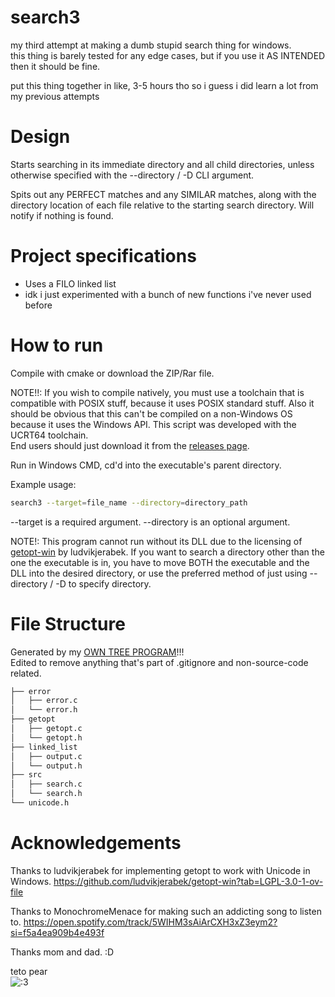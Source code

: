 # search3

my third attempt at making a dumb stupid search thing for windows.<br>
this thing is barely tested for any edge cases, but if you use it AS INTENDED then it should be fine.

put this thing together in like, 3-5 hours tho so i guess i did learn a lot from my previous attempts


# Design

Starts searching in its immediate directory and all child directories, unless otherwise specified with the --directory / -D CLI argument.

Spits out any PERFECT matches and any SIMILAR matches, along with the directory location of each file relative to the starting search directory. Will notify if nothing is found.


# Project specifications

- Uses a FILO linked list
- idk i just experimented with a bunch of new functions i've never used before


# How to run

Compile with cmake or download the ZIP/Rar file. 

NOTE!!: If you wish to compile natively, you must use a toolchain that is compatible with POSIX stuff, because it uses POSIX standard stuff. Also it should be obvious that this can't be compiled on a non-Windows OS because it uses the Windows API. This script was developed with the UCRT64 toolchain.  
End users should just download it from the [releases page](https://github.com/cnnacat/search3/releases).


Run in Windows CMD, cd'd into the executable's parent directory.

Example usage:
```bash
search3 --target=file_name --directory=directory_path
```
--target is a required argument.
--directory is an optional argument.

NOTE!: This program cannot run without its DLL due to the licensing of [getopt-win](https://github.com/ludvikjerabek/getopt-win?tab=LGPL-3.0-1-ov-file) by ludvikjerabek. If you want to search a directory other than the one the executable is in, you have to move BOTH the executable and the DLL into the desired directory, or use the preferred method of just using --directory / -D to specify directory.


# File Structure


Generated by my [OWN TREE PROGRAM](https://github.com/cnnacat/win-tree/tree/main)!!!  
Edited to remove anything that's part of .gitignore and non-source-code related.
```bash
├── error
│   ├── error.c
│   └── error.h
├── getopt
│   ├── getopt.c
│   └── getopt.h
├── linked_list
│   ├── output.c
│   └── output.h
├── src
│   ├── search.c
│   └── search.h
└── unicode.h
```


# Acknowledgements

Thanks to ludvikjerabek for implementing getopt to work with Unicode in Windows.
<https://github.com/ludvikjerabek/getopt-win?tab=LGPL-3.0-1-ov-file>

Thanks to MonochromeMenace for making such an addicting song to listen to.
<https://open.spotify.com/track/5WIHM3sAiArCXH3xZ3eym2?si=f5a4ea909b4e493f>

Thanks mom and dad. :D

teto pear  
![:3](https://media.tenor.com/z34n-jFebKIAAAAM/teto-kasane.gif)
